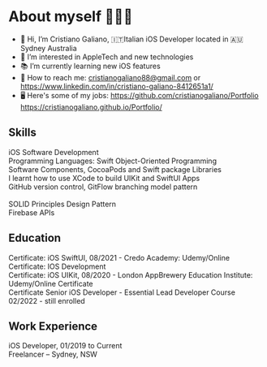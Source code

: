 # About myself 👨🏻‍💻
- 👋 Hi, I’m Cristiano Galiano, 🇮🇹Italian iOS Developer located in 🇦🇺Sydney Australia
- 👀 I’m interested in AppleTech and new technologies
- 📚 I’m currently learning new iOS features
- 📨 How to reach me: cristianogaliano88@gmail.com or https://www.linkedin.com/in/cristiano-galiano-8412651a1/
- 🖥 Here's some of my jobs: https://github.com/cristianogaliano/Portfolio https://cristianogaliano.github.io/Portfolio/

## Skills
iOS Software Development<br>
Programming Languages: Swift Object-Oriented Programming<br>
Software Components, CocoaPods and Swift package Libraries<br>
I learnt how to use XCode to build UIKit and SwiftUI Apps<br>
GitHub version control, GitFlow branching model pattern<br><br>
SOLID Principles Design Pattern<br>
Firebase APIs<br>

## Education
Certificate: iOS SwiftUI, 08/2021 - Credo Academy: Udemy/Online Certificate: IOS Development<br>
Certificate: iOS UIKit, 08/2020 - London AppBrewery Education Institute: Udemy/Online Certificate<br>
Certificate Senior iOS Developer - Essential Lead Developer Course 02/2022 - still enrolled

## Work Experience
iOS Developer, 01/2019 to Current<br> 
Freelancer – Sydney, NSW<br>

